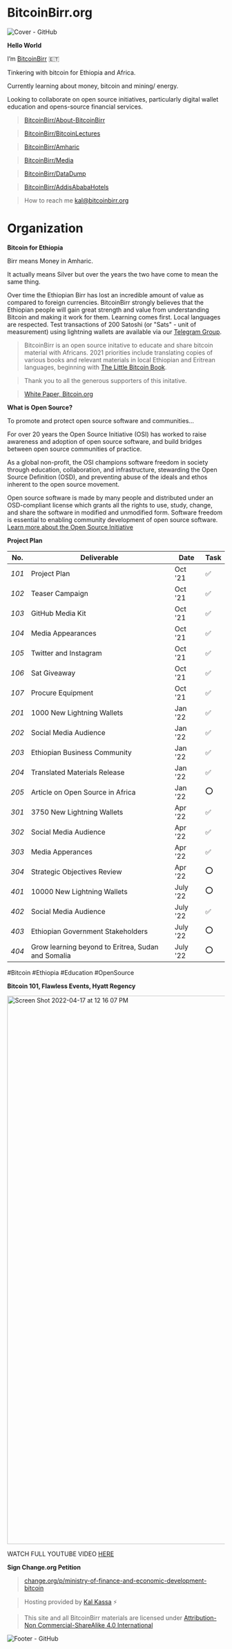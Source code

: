 # BitcoinBirr.org

![Cover - GitHub](https://user-images.githubusercontent.com/87287532/126019906-25eb62f4-f285-4ef5-9837-221074035089.jpg)

**Hello World**

I’m [BitcoinBirr](bitcoinbirr.org) :ethiopia:

Tinkering with bitcoin for Ethiopia and Africa.

Currently learning about money, bitcoin and mining/ energy.

Looking to collaborate on open source initiatives, particularly digital wallet education and opens-source financial services.

> [BitcoinBirr/About-BitcoinBirr](https://github.com/BitcoinBirr/About-BitcoinBirr)

> [BitcoinBirr/BitcoinLectures](https://github.com/BitcoinBirr/BitcoinLectures) 

> [BitcoinBirr/Amharic](https://github.com/BitcoinBirr/Amharic)

> [BitcoinBirr/Media](https://github.com/BitcoinBirr/Media)

> [BitcoinBirr/DataDump](https://github.com/BitcoinBirr/DataDump)

> [BitcoinBirr/AddisAbabaHotels](https://github.com/BitcoinBirr/AddisAbabaHotels)

> How to reach me kal@bitcoinbirr.org

# Organization

**Bitcoin for Ethiopia**

Birr means Money in Amharic. 

It actually means Silver but over the years the two have come to mean the same thing. 

Over time the Ethiopian Birr has lost an incredible amount of value as compared to foreign currencies. BitcoinBirr strongly believes that the Ethiopian people will gain great strength and value from understanding Bitcoin and making it work for them. Learning comes first. Local languages are respected. Test transactions of 200 Satoshi (or "Sats" - unit of measurement) using lightning wallets are available via our [Telegram Group](https://t.me/bitcoinbirr).

> BitcoinBirr is an open source initative to educate and share bitcoin material with Africans. 2021 priorities include translating copies of various books and relevant materials in local Ethiopian and Eritrean languages, beginning with [The Little Bitcoin Book](https://littlebitcoinbook.com/).

> Thank you to all the generous supporters of this initative.

> [White Paper, Bitcoin.org](https://bitcoin.org/bitcoin.pdf)

**What is Open Source?**

To promote and protect open source software and communities...

For over 20 years the Open Source Initiative (OSI) has worked to raise awareness and adoption of open source software, and build bridges between open source communities of practice. 

As a global non-profit, the OSI champions software freedom in society through education, collaboration, and infrastructure, stewarding the Open Source Definition (OSD), and preventing abuse of the ideals and ethos inherent to the open source movement.

Open source software is made by many people and distributed under an OSD-compliant license which grants all the rights to use, study, change, and share the software in modified and unmodified form. Software freedom is essential to enabling community development of open source software. [Learn more about the Open Source Initiative](opensource.org)

**Project Plan**

| No.  | Deliverable | Date | Task |
| ---- | ----------- | ---- | ---- |
| *101* | Project Plan | Oct '21 | :white_check_mark: |
| *102* | Teaser Campaign | Oct '21 | :white_check_mark: |
| *103* | GitHub Media Kit | Oct '21 | :white_check_mark: |
| *104* | Media Appearances | Oct '21 | :white_check_mark: |
| *105* | Twitter and Instagram | Oct '21 | :white_check_mark: |
| *106* | Sat Giveaway | Oct '21 | :white_check_mark: |
| *107* | Procure Equipment | Oct '21 | :white_check_mark: |
| *201* | 1000 New Lightning Wallets | Jan '22 | :white_check_mark: |
| *202* | Social Media Audience | Jan '22 | :white_check_mark: |
| *203* | Ethiopian Business Community | Jan '22 | :white_check_mark: |
| *204* | Translated Materials Release | Jan '22 | :white_check_mark: |
| *205* | Article on Open Source in Africa | Jan '22 | :o: |
| *301* | 3750 New Lightning Wallets | Apr '22 | :white_check_mark: |
| *302* | Social Media Audience | Apr '22 | :white_check_mark: |
| *303* | Media Apperances | Apr '22 | :white_check_mark: |
| *304* | Strategic Objectives Review | Apr '22 | :o: |
| *401* | 10000 New Lightning Wallets | July '22 | :o: |
| *402* | Social Media Audience | July '22 | :white_check_mark: |
| *403* | Ethiopian Government Stakeholders | July '22 | :o: |
| *404* | Grow learning beyond to Eritrea, Sudan and Somalia | July '22 | :o: |

#Bitcoin
#Ethiopia
#Education
#OpenSource


**Bitcoin 101, Flawless Events, Hyatt Regency**

[<img width="1269" alt="Screen Shot 2022-04-17 at 12 16 07 PM" src="https://user-images.githubusercontent.com/87287532/163725306-d0d2eeb6-74f5-4452-8954-a6607abd9152.png">](https://www.youtube.com/watch?v=Wf0PQMwfVT8)

WATCH FULL YOUTUBE VIDEO [HERE](https://www.youtube.com/watch?v=Wf0PQMwfVT8)

**Sign Change.org Petition** 

> [change.org/p/ministry-of-finance-and-economic-development-bitcoin](https://www.change.org/p/ministry-of-finance-and-economic-development-bitcoin-legal-tender-for-ethiopia?cs_tk=Ai9KsD2NlRJESBoa2WAAAXicyyvNyQEABF8BvCsonINwtGMNtaTImkkFxVI%3D&utm_campaign=820b2f2963ba4d5c9e1dfe14cb500061&utm_content=initial_v0_2_0&utm_medium=email&utm_source=recruit_sign_digest&utm_term=cs)

> Hosting provided by [Kal Kassa](https://www.linkedin.com/in/kalkassa/) :zap:

> This site and all BitcoinBirr materials are licensed under [Attribution-Non Commercial-ShareAlike 4.0 International](https://creativecommons.org/licenses/by-nc-sa/4.0/)

![Footer - GitHub](https://user-images.githubusercontent.com/87287532/125327520-d2c06600-e308-11eb-913f-fb8df03b2abb.jpg)

<!---
BitcoinBirr/BitcoinBirr is a ✨ special ✨ repository because its `README.md` (this file) appears on your GitHub profile.
You can click the Preview link to take a look at your changes.
--->
